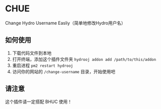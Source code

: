 # CHUE
Change Hydro Username Easliy（简单地修改Hydro用户名）
## 如何使用
1. 下载代码文件到本地
2. 打开终端，添加这个插件文件夹 `hydrooj addon add /path/to/this/addon`
3. 重启进程 `pm2 restart hydrooj`
4. 访问你的网站的 `/change-username` 目录，开始使用吧
## 请注意
这个插件请一定搭配 BHUC 使用！